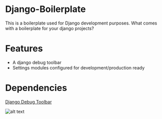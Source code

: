 # Django-Boilerplate

This is a boilerplate used for Django development purposes.
What comes with a boilerplate for your django projects?

# Features

- A django debug toolbar
- Settings modules configured for development/production ready

# Dependencies

[Django Debug Toolbar](https://django-debug-toolbar.readthedocs.io/en/latest/)

![alt text](https://s3.amazonaws.com/clarityfm-production/attachments/6605/default/django.png?1442839704 "Django Boilerplate")
